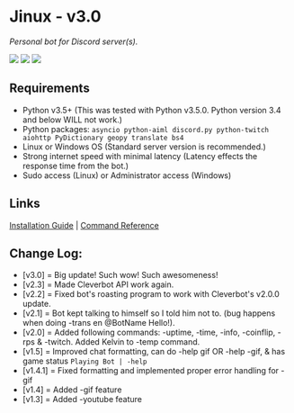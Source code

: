 # Jinux - v3.0
*Personal bot for Discord server(s).*

[<img src="https://img.shields.io/badge/build-passing-brightgreen.svg">](https://github.com/Atomicbeast101/Discord-JProject) [<img src="https://img.shields.io/badge/API-discord.py-551A8B.svg">](https://github.com/Rapptz/discord.py) [<img src="https://img.shields.io/badge/python-3.5%2B-blue.svg">](https://www.python.org/downloads/release/python-360/)

## Requirements
- Python v3.5+ (This was tested with Python v3.5.0. Python version 3.4 and below WILL not work.)
- Python packages: `asyncio python-aiml discord.py python-twitch aiohttp PyDictionary geopy translate bs4`
- Linux or Windows OS (Standard server version is recommended.)
- Strong internet speed with minimal latency (Latency effects the response time from the bot.)
- Sudo access (Linux) or Administrator access (Windows)

## Links
[Installation Guide](https://github.com/Atomicbeast101/Jinux/INSTALL.md) | [Command Reference](https://github.com/Atomicbeast101/Jinux/COMMAND_LIST.md)

## Change Log:
- [v3.0] = Big update! Such wow! Such awesomeness!
- [v2.3] = Made Cleverbot API work again.
- [v2.2] = Fixed bot's roasting program to work with Cleverbot's v2.0.0 update.
- [v2.1] = Bot kept talking to himself so I told him not to. (bug happens when doing -trans en @BotName Hello!).
- [v2.0] = Added following commands: -uptime, -time, -info, -coinflip, -rps & -twitch. Added Kelvin to -temp command.
- [v1.5] = Improved chat formatting, can do -help gif OR -help -gif, & has game status `Playing Bot | -help`
- [v1.4.1] = Fixed formatting and implemented proper error handling for -gif
- [v1.4] = Added -gif feature
- [v1.3] = Added -youtube feature
